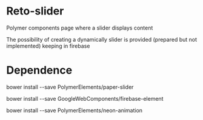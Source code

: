 # Reto-slider
Polymer components page where a slider displays content

The possibility of creating a dynamically slider is provided (prepared but not implemented) keeping in firebase

# Dependence

bower install --save PolymerElements/paper-slider

bower install --save GoogleWebComponents/firebase-element

bower install --save PolymerElements/neon-animation

